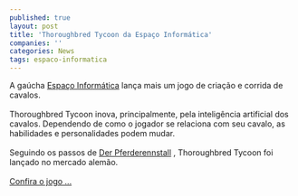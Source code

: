 ```yaml
---
published: true
layout: post
title: 'Thoroughbred Tycoon da Espaço Informática'
companies: ''
categories: News
tags: espaco-informatica
---
```

A ga&uacute;cha <a href="{{ site.baseurl }}/index.php?p=cl&amp;t=19&amp;idd=9">Espa&ccedil;o Inform&aacute;tica</a>
 lan&ccedil;a mais um jogo de cria&ccedil;&atilde;o e corrida de cavalos.<br /><br />Thoroughbred Tycoon inova, principalmente, pela intelig&ecirc;ncia artificial dos cavalos. Dependendo de como o jogador se relaciona com seu cavalo, as habilidades e personalidades podem mudar.<br /><br />Seguindo os passos de <a href="{{ site.baseurl }}/index.php?p=c&amp;id=52">Der Pferderennstall</a>
, Thoroughbred Tycoon foi lan&ccedil;ado no mercado alem&atilde;o.<br /><br /><a href="{{ site.baseurl }}/index.php?p=c&amp;id=478">Confira  o jogo ...</a>

